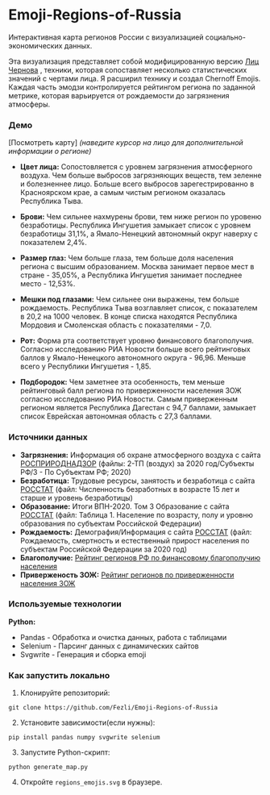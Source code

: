 # Emoji-Regions-of-Russia
Интерактивная карта регионов России с визуализацией социально-экономических данных.

Эта визуализация представляет собой модифицированную версию [Лиц Чернова](https://ru.wikipedia.org/wiki/%D0%9B%D0%B8%D1%86%D0%B0_%D0%A7%D0%B5%D1%80%D0%BD%D0%BE%D0%B2%D0%B0) , техники, которая сопоставляет несколько статистических значений с чертами лица. Я расширил технику и создал Chernoff Emojis. Каждая часть эмодзи контролируется рейтингом региона по заданной метрике, которая варьируется от рождаемости до загрязнения атмосферы.

### Демо
[Посмотреть карту] *(наведите курсор на лицо для дополнительной информации о регионе)*
- **Цвет лица:** Сопостовляется с уровнем загрязнения атмосферного воздуха. Чем больше выбросов загрязняющих веществ, тем зеленне и болезненнее лицо. Больше всего выбросов зарегестрированно в Красноярском крае, а самым чистым регионом оказалась Республика Тыва.
  
- **Брови:** Чем сильнее нахмурены брови, тем ниже регион по уровеню безработицы. Республика Ингушетия замыкает список с уровнем безработицы 31,1%, а Ямало-Ненецкий автономный округ наверху с показателем 2,4%.
  
- **Размер глаз:** Чем больше глаза, тем больше доля населения региона с высшим образованием. Москва занимает первое мест в стране - 35,05%, а Республика Ингушетия занимает последнее место - 12,53%.
  
- **Мешки под глазами:** Чем сильнее они выражены, тем больше рождаемость. Республика Тыва возглавляет список, с показателем в 20,2 на 1000 человек. В конце списка находятся Республика Мордовия и Смоленская область с показателями - 7,0.
  
- **Рот:** Форма рта соответствует уровню финансового благополучия. Согласно исследованию РИА Новости больше всего рейтинговых баллов у Ямало-Ненецкого автономного округа - 96,96. Меньше всего у Республики Ингушетия - 1,85.
  
- **Подбородок:** Чем заметнее эта особенность, тем меньше рейтинговый балл региона по приверженности населения ЗОЖ согласно исследованию РИА Новости. Самым приверженным регионом является Республика Дагестан c 94,7 баллами, замыкает список Еврейская автономная область с 27,3 баллами.


### Источники данных
- **Загрязнения:** Информация об охране атмосферного воздуха с сайта [РОСПРИРОДНАДЗОР](https://rpn.gov.ru/open-service/analytic-data/statistic-reports/air-protect/) (файлы: 2-ТП (воздух) за 2020 год/Субъекты РФ/3 - По Субъектам РФ; 2020)  
- **Безработица:** Трудовые ресурсы, занятость и безработица с сайта [РОССТАТ](https://rosstat.gov.ru/labour_force) (файл: Численность безработных в возрасте 15 лет и старше и уровень безработицы)  
- **Образование:** Итоги ВПН-2020. Том 3 Образование с сайта [РОССТАТ](https://rosstat.gov.ru/vpn/2020/Tom3_Obrazovanie) (файл: Таблица 1. Население по возрасту, полу и уровню образования по субъектам Российской Федерации)  
- **Рождаемость:** Демография/Информация с сайта [РОССТАТ](https://rosstat.gov.ru/folder/12781) (файл: Рождаемость, смертность и естественный прирост населения по субъектам Российской Федерации за 2020 год)  
- **Благополучие:** [Рейтинг регионов РФ по финансовому благополучию населения](https://riarating.ru/infografika/20211012/630210562.html)  
- **Приверженость ЗОЖ:** [Рейтинг регионов по приверженности населения ЗОЖ](https://riarating.ru/infografika/20210927/630209338.html)

### Используемые технологии
**Python:** 
  - Pandas - Обработка и очистка данных, работа с таблицами
  - Selenium - Парсинг данных с динамических сайтов
  - Svgwrite - Генерация и сборка emoji

### Как запустить локально
1. Клонируйте репозиторий:
```
git clone https://github.com/Fezli/Emoji-Regions-of-Russia
```
2. Установите зависимости(если нужны):
```
pip install pandas numpy svgwrite selenium
```
3. Запустите Python-скрипт:
```
python generate_map.py
```
4. Откройте `regions_emojis.svg` в браузере.
